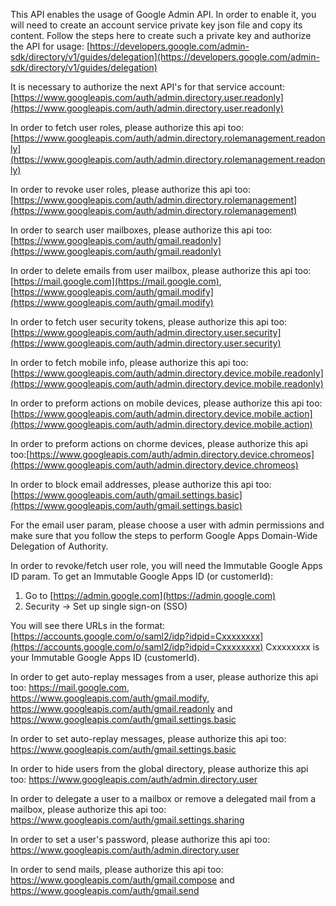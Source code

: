 This API enables the usage of Google Admin API. In order to enable it, you will need to create an account service private key json file and copy its content.
Follow the steps here to create such a private key and authorize the API for usage: [https://developers.google.com/admin-sdk/directory/v1/guides/delegation](https://developers.google.com/admin-sdk/directory/v1/guides/delegation)

It is necessary to authorize the next API's for that service account:
[https://www.googleapis.com/auth/admin.directory.user.readonly](https://www.googleapis.com/auth/admin.directory.user.readonly)

In order to fetch user roles, please authorize this api too: [https://www.googleapis.com/auth/admin.directory.rolemanagement.readonly](https://www.googleapis.com/auth/admin.directory.rolemanagement.readonly)

In order to revoke user roles, please authorize this api too: [https://www.googleapis.com/auth/admin.directory.rolemanagement](https://www.googleapis.com/auth/admin.directory.rolemanagement)

In order to search user mailboxes, please authorize this api too: [https://www.googleapis.com/auth/gmail.readonly](https://www.googleapis.com/auth/gmail.readonly)

In order to delete emails from user mailbox, please authorize this api too: 
[https://mail.google.com](https://mail.google.com), 
[https://www.googleapis.com/auth/gmail.modify](https://www.googleapis.com/auth/gmail.modify)

In order to fetch user security tokens, please authorize this api too: [https://www.googleapis.com/auth/admin.directory.user.security](https://www.googleapis.com/auth/admin.directory.user.security)

In order to fetch mobile info, please authorize this api too: [https://www.googleapis.com/auth/admin.directory.device.mobile.readonly](https://www.googleapis.com/auth/admin.directory.device.mobile.readonly)

In order to preform actions on mobile devices, please authorize this api too: [https://www.googleapis.com/auth/admin.directory.device.mobile.action](https://www.googleapis.com/auth/admin.directory.device.mobile.action)

In order to preform actions on chorme devices, please authorize this api too:[https://www.googleapis.com/auth/admin.directory.device.chromeos](https://www.googleapis.com/auth/admin.directory.device.chromeos)

In order to block email addresses, please authorize this api too:
[https://www.googleapis.com/auth/gmail.settings.basic](https://www.googleapis.com/auth/gmail.settings.basic)

For the email user param, please choose a user with admin permissions and make sure that you follow the steps to perform Google Apps Domain-Wide Delegation of Authority.

In order to revoke/fetch user role, you will need the Immutable Google Apps ID param.
To get an Immutable Google Apps ID (or customerId):
1. Go to [https://admin.google.com](https://admin.google.com)
2. Security -> Set up single sign-on (SSO)

You will see there URLs in the format:
[https://accounts.google.com/o/saml2/idp?idpid=Cxxxxxxxx](https://accounts.google.com/o/saml2/idp?idpid=Cxxxxxxxx)
Cxxxxxxxx is your Immutable Google Apps ID (customerId).

In order to get auto-replay messages from a user, please authorize this api too: 
https://mail.google.com,
https://www.googleapis.com/auth/gmail.modify,
https://www.googleapis.com/auth/gmail.readonly
and https://www.googleapis.com/auth/gmail.settings.basic

In order to set auto-replay messages, please authorize this api too: https://www.googleapis.com/auth/gmail.settings.basic

In order to hide users from the global directory, please authorize this api too: https://www.googleapis.com/auth/admin.directory.user

In order to delegate a user to a mailbox or remove a delegated mail from a mailbox, please authorize this api too: https://www.googleapis.com/auth/gmail.settings.sharing

In order to set a user's password, please authorize this api too: https://www.googleapis.com/auth/admin.directory.user

In order to send mails, please authorize this api too:
https://www.googleapis.com/auth/gmail.compose and https://www.googleapis.com/auth/gmail.send
 

